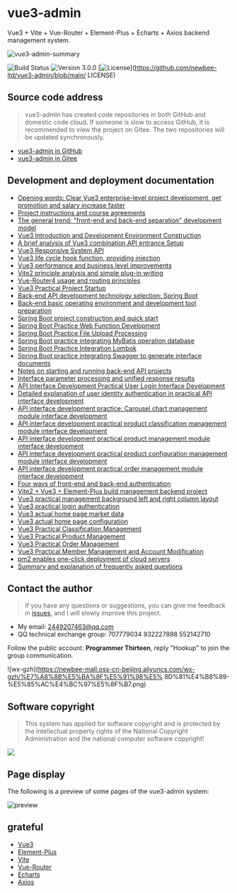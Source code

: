 # vue3-admin

Vue3 + Vite + Vue-Router + Element-Plus + Echarts + Axios backend management system.

![vue3-admin-summary](https://13-doc.oss-cn-beijing.aliyuncs.com/images/2022/03/vue3-admin-summary.png)

![Build Status](https://img.shields.io/badge/build-passing-green.svg)
![Version 3.0.0](https://img.shields.io/badge/version-3.0.0-yellow.svg)
[![License](https://img.shields.io/badge/license-GPL3.0-blue.svg)](https://github.com/newbee-ltd/vue3-admin/blob/main/ LICENSE)

## Source code address

> vue3-admin has created code repositories in both GitHub and domestic code cloud. If someone is slow to access GitHub, it is recommended to view the project on Gitee. The two repositories will be updated synchronously.

- [vue3-admin in GitHub](https://github.com/newbee-ltd/vue3-admin)
- [vue3-admin in Gitee](https://gitee.com/newbee-ltd/vue3-admin)

## Development and deployment documentation

- [Opening words: Clear Vue3 enterprise-level project development, get promotion and salary increase faster](https://juejin.cn/book/6933939264455442444)
- [Project instructions and course agreements](https://juejin.cn/book/6933939264455442444)
- [The general trend: "front-end and back-end separation" development model](https://juejin.cn/book/6933939264455442444)
- [Vue3 Introduction and Development Environment Construction](https://juejin.cn/book/6933939264455442444)
- [A brief analysis of Vue3 combination API entrance Setup](https://juejin.cn/book/6933939264455442444)
- [Vue3 Responsive System API](https://juejin.cn/book/6933939264455442444)
- [Vue3 life cycle hook function, providing injection](https://juejin.cn/book/6933939264455442444)
- [Vue3 performance and business level improvements](https://juejin.cn/book/6933939264455442444)
- [Vite2 principle analysis and simple plug-in writing](https://juejin.cn/book/6933939264455442444)
- [Vue-Router4 usage and routing principles](https://juejin.cn/book/6933939264455442444)
- [Vue3 Practical Project Startup](https://juejin.cn/book/6933939264455442444)
- [Back-end API development technology selection: Spring Boot](https://juejin.cn/book/6933939264455442444)
- [Back-end basic operating environment and development tool preparation](https://juejin.cn/book/6933939264455442444)
- [Spring Boot project construction and quick start](https://juejin.cn/book/6933939264455442444)
- [Spring Boot Practice Web Function Development](https://juejin.cn/book/6933939264455442444)
- [Spring Boot Practice File Upload Processing](https://juejin.cn/book/6933939264455442444)
- [Spring Boot practice integrating MyBatis operation database](https://juejin.cn/book/6933939264455442444)
- [Spring Boot Practice Integration Lombok](https://juejin.cn/book/6933939264455442444)
- [Spring Boot practice integrating Swagger to generate interface documents](https://juejin.cn/book/6933939264455442444)
- [Notes on starting and running back-end API projects](https://juejin.cn/book/6933939264455442444)
- [Interface parameter processing and unified response results](https://juejin.cn/book/6933939264455442444)
- [API Interface Development Practical User Login Interface Development](https://juejin.cn/book/6933939264455442444)
- [Detailed explanation of user identity authentication in practical API interface development](https://juejin.cn/book/6933939264455442444)
- [API interface development practice: Carousel chart management module interface development](https://juejin.cn/book/6933939264455442444)
- [API interface development practical product classification management module interface development](https://juejin.cn/book/6933939264455442444)
- [API interface development practical product management module interface development](https://juejin.cn/book/6933939264455442444)
- [API interface development practical product configuration management module interface development](https://juejin.cn/book/6933939264455442444)
- [API interface development practical order management module interface development](https://juejin.cn/book/6933939264455442444)
- [Four ways of front-end and back-end authentication](https://juejin.cn/book/6933939264455442444)
- [Vite2 + Vue3 + Element-Plus build management backend project](https://juejin.cn/book/6933939264455442444)
- [Vue3 practical management background left and right column layout](https://juejin.cn/book/6933939264455442444)
- [Vue3 practical login authentication](https://juejin.cn/book/6933939264455442444)
- [Vue3 actual home page market data](https://juejin.cn/book/6933939264455442444)
- [Vue3 actual home page configuration](https://juejin.cn/book/6933939264455442444)
- [Vue3 Practical Classification Management](https://juejin.cn/book/6933939264455442444)
- [Vue3 Practical Product Management](https://juejin.cn/book/6933939264455442444)
- [Vue3 Practical Order Management](https://juejin.cn/book/6933939264455442444)
- [Vue3 Practical Member Management and Account Modification](https://juejin.cn/book/6933939264455442444)
- [pm2 enables one-click deployment of cloud servers](https://juejin.cn/book/6933939264455442444)
- [Summary and explanation of frequently asked questions](https://juejin.cn/book/6933939264455442444)

## Contact the author

> If you have any questions or suggestions, you can give me feedback in [issues](https://github.com/newbee-ltd/vue3-admin/issues), and I will slowly improve this project.

- My email: 2449207463@qq.com
- QQ technical exchange group: 707779034 932227898 552142710

Follow the public account: **Programmer Thirteen**, reply "Hookup" to join the group communication.

![wx-gzh](https://newbee-mall.oss-cn-beijing.aliyuncs.com/wx-gzh/%E7%A8%8B%E5%BA%8F%E5%91%98%E5% 8D%81%E4%B8%89-%E5%85%AC%E4%BC%97%E5%8F%B7.png)

## Software copyright

>This system has applied for software copyright and is protected by the intellectual property rights of the National Copyright Administration and the national computer software copyright!

![](https://newbee-mall.oss-cn-beijing.aliyuncs.com/poster/store/newbee-mall-copyright.png)

## Page display

The following is a preview of some pages of the vue3-admin system:

![preview](https://user-images.githubusercontent.com/10935614/111867147-251df580-89ad-11eb-924f-6140b70a2cc0.png)

## grateful

- [Vue3](https://vue3js.cn/docs/zh/)
- [Element-Plus](https://element-plus.gitee.io/#/zh-CN)
- [Vite](https://cn.vitejs.dev/)
- [Vue-Router](https://next.router.vuejs.org/zh/index.html)
- [Echarts](https://echarts.apache.org/zh/index.html)
- [Axios](http://www.axios-js.com/)
